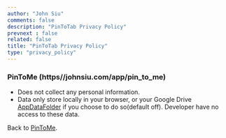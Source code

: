 ```yaml
---
author: "John Siu"
comments: false
description: "PinToTab Privacy Policy"
prevnext : false
related: false
title: "PinToTab Privacy Policy"
type: "privacy_policy"
---
```

<!--more-->
### PinToMe (https//johnsiu.com/app/pin_to_me)
- Does not collect any personal information.
- Data only store locally in your browser, or your Google Drive [AppDataFolder](https://developers.google.com/drive/api/guides/appdata) if you choose to do so(default off). Developer have no access to these data.

Back to [PinToMe](https//johnsiu.com/app/pin_to_me).